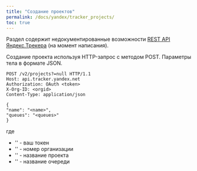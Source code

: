 ```yaml
---
title: "Создание проектов"
permalink: /docs/yandex/tracker_projects/
toc: true
---
```


Раздел содержит недокументированные возможности
[REST API Яндекс.Трекера](https://yandex.ru/dev/connect/tracker/api/about.html) (на момент написания).

Создание проекта используя HTTP-запрос с методом POST.
Параметры тела в формате JSON.
```
POST /v2/projects?=null HTTP/1.1
Host: api.tracker.yandex.net
Authorization: OAuth <token>
X-Org-ID: <orgid>
Content-Type: application/json

{
"name": "<name>",
"queues": "<queues>"
}
```
где
- '<token>' - ваш токен
- '<orgid>' - номер организации
- '<name>' - название проекта
- '<queues>' - название очереди
